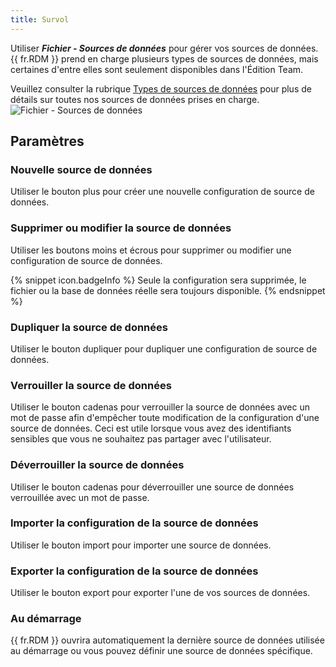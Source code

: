 ```yaml
---
title: Survol
---
```

Utiliser ***Fichier - Sources de données*** pour gérer vos sources de données. {{ fr.RDM }} prend en charge plusieurs types de sources de données, mais certaines d&apos;entre elles sont seulement disponibles dans l&apos;Édition Team.  

Veuillez consulter la rubrique [Types de sources de données](/fr/rdm/mac/data-sources/data-sources-types/) pour plus de détails sur toutes nos sources de données prises en charge.  
![Fichier - Sources de données](/img/fr/rdm/mac/clip0054.png) 

## Paramètres 

### Nouvelle source de données 

Utiliser le bouton plus pour créer une nouvelle configuration de source de données. 

### Supprimer ou modifier la source de données 

Utiliser les boutons moins et écrous pour supprimer ou modifier une configuration de source de données. 

{% snippet icon.badgeInfo %}
Seule la configuration sera supprimée, le fichier ou la base de données réelle sera toujours disponible. 
{% endsnippet %}
 
### Dupliquer la source de données 

Utiliser le bouton dupliquer pour dupliquer une configuration de source de données. 

### Verrouiller la source de données 

Utiliser le bouton cadenas pour verrouiller la source de données avec un mot de passe afin d&apos;empêcher toute modification de la configuration d&apos;une source de données. Ceci est utile lorsque vous avez des identifiants sensibles que vous ne souhaitez pas partager avec l&apos;utilisateur. 

### Déverrouiller la source de données 

Utiliser le bouton cadenas pour déverrouiller une source de données verrouillée avec un mot de passe. 

### Importer la configuration de la source de données 

Utiliser le bouton import pour importer une source de données. 

### Exporter la configuration de la source de données 

Utiliser le bouton export pour exporter l&apos;une de vos sources de données. 

### Au démarrage 

{{ fr.RDM }} ouvrira automatiquement la dernière source de données utilisée au démarrage ou vous pouvez définir une source de données spécifique. 

